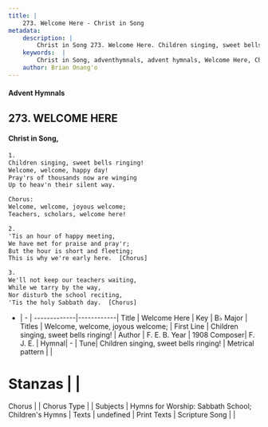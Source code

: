 ```yaml
---
title: |
    273. Welcome Here - Christ in Song
metadata:
    description: |
        Christ in Song 273. Welcome Here. Children singing, sweet bells ringing! Welcome, welcome, happy day! Pray'rs of thousands now are winging Up to heav'n their silent way. Chorus: Welcome, welcome, joyous welcome; Teachers, scholars, welcome here!
    keywords:  |
        Christ in Song, adventhymnals, advent hymnals, Welcome Here, Children singing, sweet bells ringing!. Welcome, welcome, joyous welcome;
    author: Brian Onang'o
---
```


#### Advent Hymnals
## 273. WELCOME HERE
####  Christ in Song,

```txt
1.
Children singing, sweet bells ringing!
Welcome, welcome, happy day!
Pray'rs of thousands now are winging
Up to heav'n their silent way.

Chorus:
Welcome, welcome, joyous welcome;
Teachers, scholars, welcome here!

2.
'Tis an hour of happy meeting,
We have met for praise and pray'r;
But the hour is short and fleeting;
This is why we're early here.  [Chorus]

3.
We'll not keep our teachers waiting,
While we tarry by the way,
Nor disturb the school reciting,
'Tis the holy Sabbath day.  [Chorus]

```

- |   -  |
-------------|------------|
Title | Welcome Here |
Key | B♭ Major |
Titles | Welcome, welcome, joyous welcome; |
First Line | Children singing, sweet bells ringing! |
Author | F. E. B.
Year | 1908
Composer| F. J. E. |
Hymnal|  - |
Tune| Children singing, sweet bells ringing! |
Metrical pattern | |
# Stanzas |  |
Chorus |  |
Chorus Type |  |
Subjects | Hymns for Worship: Sabbath School; Children's Hymns |
Texts | undefined |
Print Texts | 
Scripture Song |  |
    
